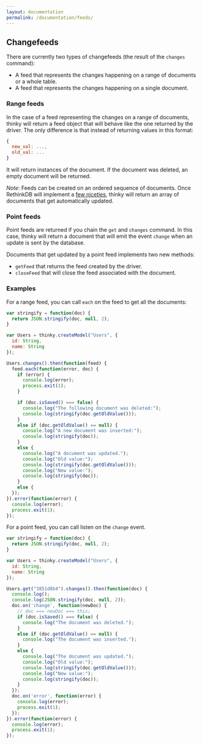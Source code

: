```yaml
---
layout: documentation
permalink: /documentation/feeds/
---
```


## Changefeeds


There are currently two types of changefeeds (the result of the `changes`
command):

- A feed that represents the changes happening on a range of documents or a whole table.
- A feed that represents the changes happening on a single document.



### Range feeds

In the case of a feed representing the changes on a range of documents,
thinky will return a feed object that will behave like the one returned by
the driver. The only difference is that instead of returning values in this format:

```js
{
  new_val: ...,
  old_val: ...
}
```

It will return instances of the document. If the document was deleted, an empty
document will be returned.


_Note_: Feeds can be created on an ordered sequence of documents. Once RethinkDB
will implement a [few niceties](https://github.com/rethinkdb/rethinkdb/issues/3714),
thinky will return an array of documents that get
automatically updated.

### Point feeds

Point feeds are returned if you chain the `get` and `changes` command. In this
case, thinky will return a document that will emit the event `change` when
an update is sent by the database.

Documents that get updated by a point feed implements two new methods:

- `getFeed` that returns the feed created by the driver.
- `closeFeed` that will close the feed associated with the document.

### Examples

For a range feed, you can call `each` on the feed to get all the documents:

```js
var stringify = function(doc) {
  return JSON.stringify(doc, null, 2);
}

var Users = thinky.createModel("Users", {
  id: String,
  name: String
});

Users.changes().then(function(feed) {
  feed.each(function(error, doc) {
    if (error) {
      console.log(error);
      process.exit(1);
    }

    if (doc.isSaved() === false) {
      console.log("The following document was deleted:");
      console.log(stringify(doc.getOldValue()));
    }
    else if (doc.getOldValue() == null) {
      console.log("A new document was inserted:");
      console.log(stringify(doc));
    }
    else {
      console.log("A document was updated.");
      console.log("Old value:");
      console.log(stringify(doc.getOldValue()));
      console.log("New value:");
      console.log(stringify(doc));
    }
    else {
  });
}).error(function(error) {
  console.log(error);
  process.exit(1);
});
```


For a point feed, you can call listen on the `change` event.

```js
var stringify = function(doc) {
  return JSON.stringify(doc, null, 2);
}

var Users = thinky.createModel("Users", {
  id: String,
  name: String
});

Users.get("3851d8b4").changes().then(function(doc) {
  console.log();
  console.log(JSON.stringify(doc, null, 2));
  doc.on('change', function(newDoc) {
    // doc === newDoc === this;
    if (doc.isSaved() === false) {
      console.log("The document was deleted.");
    }
    else if (doc.getOldValue() == null) {
      console.log("The document was inserted.");
    }
    else {
      console.log("The document was updated.");
      console.log("Old value:");
      console.log(stringify(doc.getOldValue()));
      console.log("New value:");
      console.log(stringify(doc));
    }
  });
  doc.on('error', function(error) {
    console.log(error);
    process.exit(1);
  });
}).error(function(error) {
  console.log(error);
  process.exit(1);
});
```
